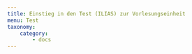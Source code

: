 ```yaml
---
title: Einstieg in den Test (ILIAS) zur Vorlesungseinheit
menu: Test
taxonomy:
    category:
        - docs
---
```

<!--
Der Online-Test dient dazu das in der Vorlesung erarbeitete Wissen kurz abzufragen. Ein Test umfasst i.d.R. 20 Fragen und ist in 20 Minuten zu bearbeiten. Am Ende haben Sie die Möglichkeit, sich anzuschauen, ob Sie richtig oder falsch geantwortet haben. Der Test ist Bestandteil des Leistungsnachweises für Ihr Modulzertifikat.
[center]
<a href="https://ilias.opengeoedu.de" markdown="1" target="_blank">
![](/images/test.png?resize=200,200)
</a>
[/center]


# Sorry
!!!!! ## Wir arbeiten unter Hochdruck daran den Test für das Fallbeispiel für Sie bereitzustellen!
